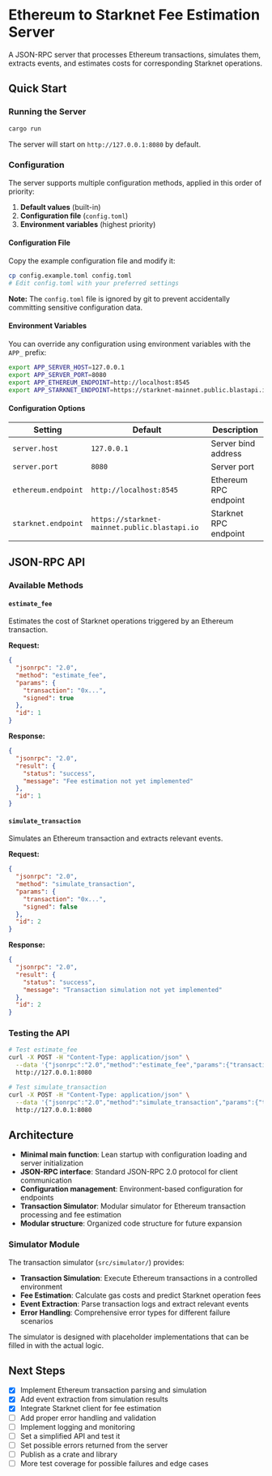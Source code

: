 # Ethereum to Starknet Fee Estimation Server

A JSON-RPC server that processes Ethereum transactions, simulates them, extracts events, and estimates costs for corresponding Starknet operations.

## Quick Start

### Running the Server

```bash
cargo run
```

The server will start on `http://127.0.0.1:8080` by default.

### Configuration

The server supports multiple configuration methods, applied in this order of priority:

1. **Default values** (built-in)
2. **Configuration file** (`config.toml`)
3. **Environment variables** (highest priority)

#### Configuration File

Copy the example configuration file and modify it:

```bash
cp config.example.toml config.toml
# Edit config.toml with your preferred settings
```

**Note:** The `config.toml` file is ignored by git to prevent accidentally committing sensitive configuration data.

#### Environment Variables

You can override any configuration using environment variables with the `APP_` prefix:

```bash
export APP_SERVER_HOST=127.0.0.1
export APP_SERVER_PORT=8080
export APP_ETHEREUM_ENDPOINT=http://localhost:8545
export APP_STARKNET_ENDPOINT=https://starknet-mainnet.public.blastapi.io
```

#### Configuration Options

| Setting             | Default                                       | Description           |
| ------------------- | --------------------------------------------- | --------------------- |
| `server.host`       | `127.0.0.1`                                   | Server bind address   |
| `server.port`       | `8080`                                        | Server port           |
| `ethereum.endpoint` | `http://localhost:8545`                       | Ethereum RPC endpoint |
| `starknet.endpoint` | `https://starknet-mainnet.public.blastapi.io` | Starknet RPC endpoint |

## JSON-RPC API

### Available Methods

#### `estimate_fee`

Estimates the cost of Starknet operations triggered by an Ethereum transaction.

**Request:**

```json
{
  "jsonrpc": "2.0",
  "method": "estimate_fee",
  "params": {
    "transaction": "0x...",
    "signed": true
  },
  "id": 1
}
```

**Response:**

```json
{
  "jsonrpc": "2.0",
  "result": {
    "status": "success",
    "message": "Fee estimation not yet implemented"
  },
  "id": 1
}
```

#### `simulate_transaction`

Simulates an Ethereum transaction and extracts relevant events.

**Request:**

```json
{
  "jsonrpc": "2.0",
  "method": "simulate_transaction",
  "params": {
    "transaction": "0x...",
    "signed": false
  },
  "id": 2
}
```

**Response:**

```json
{
  "jsonrpc": "2.0",
  "result": {
    "status": "success",
    "message": "Transaction simulation not yet implemented"
  },
  "id": 2
}
```

### Testing the API

```bash
# Test estimate_fee
curl -X POST -H "Content-Type: application/json" \
  --data '{"jsonrpc":"2.0","method":"estimate_fee","params":{"transaction":"0x123"},"id":1}' \
  http://127.0.0.1:8080

# Test simulate_transaction
curl -X POST -H "Content-Type: application/json" \
  --data '{"jsonrpc":"2.0","method":"simulate_transaction","params":{"transaction":"0x456"},"id":2}' \
  http://127.0.0.1:8080
```

## Architecture

- **Minimal main function**: Lean startup with configuration loading and server initialization
- **JSON-RPC interface**: Standard JSON-RPC 2.0 protocol for client communication
- **Configuration management**: Environment-based configuration for endpoints
- **Transaction Simulator**: Modular simulator for Ethereum transaction processing and fee estimation
- **Modular structure**: Organized code structure for future expansion

### Simulator Module

The transaction simulator (`src/simulator/`) provides:

- **Transaction Simulation**: Execute Ethereum transactions in a controlled environment
- **Fee Estimation**: Calculate gas costs and predict Starknet operation fees
- **Event Extraction**: Parse transaction logs and extract relevant events
- **Error Handling**: Comprehensive error types for different failure scenarios

The simulator is designed with placeholder implementations that can be filled in with the actual logic.

## Next Steps

- [x] Implement Ethereum transaction parsing and simulation
- [x] Add event extraction from simulation results
- [x] Integrate Starknet client for fee estimation
- [ ] Add proper error handling and validation
- [ ] Implement logging and monitoring
- [ ] Set a simplified API and test it
- [ ] Set possible errors returned from the server
- [ ] Publish as a crate and library
- [ ] More test coverage for possible failures and edge cases
